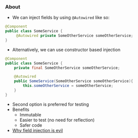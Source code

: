### About
* We can inject fields by using `@Autowired` like so:
```java
@Component
public class SomeService {
     @Autowired private SomeOtherService someOtherService;
}
```
* Alternatively, we can use constructor based injection
```java
@Component
public class SomeService {
    private final SomeOtherService someOtherService;

    @Autowired
    public SomeService(SomeOtherService someOtherService){
        this.someOtherService = someOtherService;
    }
}
```
* Second option is preferred for testing
* Benefits
	* Immutable
	* Easier to test (no need for reflection)
	* Safer code
* [Why field injection is evil](olivergierke.de/2013/11/why-field-injection-is-evil/)
